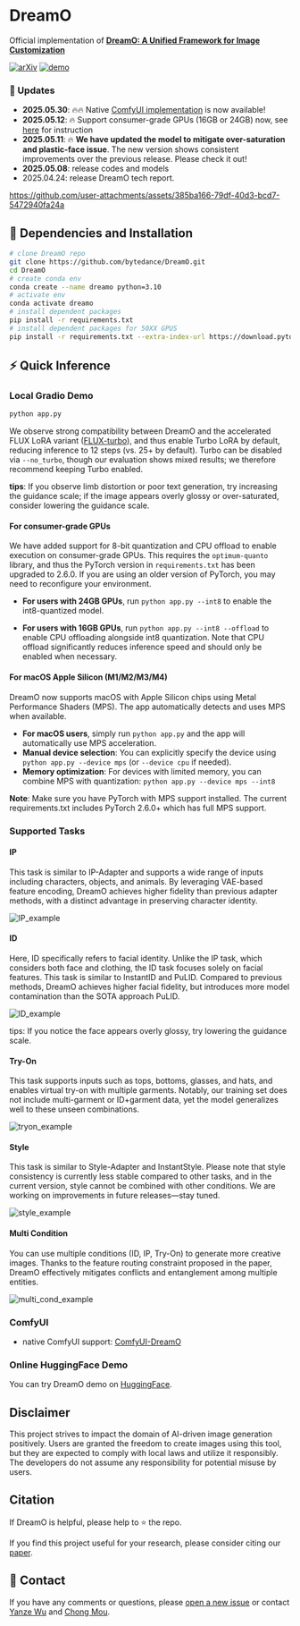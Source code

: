 # DreamO

Official implementation of **[DreamO: A Unified Framework for Image Customization](https://arxiv.org/abs/2504.16915)**

[![arXiv](https://img.shields.io/badge/arXiv-Paper-<COLOR>.svg)](https://arxiv.org/abs/2504.16915) [![demo](https://img.shields.io/badge/🤗-HuggingFace_Demo-orange)](https://huggingface.co/spaces/ByteDance/DreamO) <br>

### :triangular_flag_on_post: Updates
* **2025.05.30**: 🔥🔥 Native [ComfyUI implementation](https://github.com/ToTheBeginning/ComfyUI-DreamO) is now available!
* **2025.05.12**: 🔥 Support consumer-grade GPUs (16GB or 24GB) now, see [here](#for-consumer-grade-gpus) for instruction
* **2025.05.11**: 🔥 **We have updated the model to mitigate over-saturation and plastic-face issue**. The new version shows consistent improvements over the previous release. Please check it out!
* **2025.05.08**: release codes and models
* 2025.04.24: release DreamO tech report.

https://github.com/user-attachments/assets/385ba166-79df-40d3-bcd7-5472940fa24a

## :wrench: Dependencies and Installation
```bash
# clone DreamO repo
git clone https://github.com/bytedance/DreamO.git
cd DreamO
# create conda env
conda create --name dreamo python=3.10
# activate env
conda activate dreamo
# install dependent packages
pip install -r requirements.txt
# install dependent packages for 50XX GPUS
pip install -r requirements.txt --extra-index-url https://download.pytorch.org/whl/cu128
```


## :zap: Quick Inference
### Local Gradio Demo
```bash
python app.py
```
We observe strong compatibility between DreamO and the accelerated FLUX LoRA variant 
([FLUX-turbo](https://huggingface.co/alimama-creative/FLUX.1-Turbo-Alpha)), and thus enable Turbo LoRA by default, 
reducing inference to 12 steps (vs. 25+ by default). Turbo can be disabled via `--no_turbo`, though our evaluation shows mixed results; 
we therefore recommend keeping Turbo enabled.

**tips**: If you observe limb distortion or poor text generation, try increasing the guidance scale; if the image appears overly glossy or over-saturated, consider lowering the guidance scale.

#### For consumer-grade GPUs
We have added support for 8-bit quantization and CPU offload to enable execution on consumer-grade GPUs. This requires the `optimum-quanto` library, and thus the PyTorch version in `requirements.txt` has been upgraded to 2.6.0. If you are using an older version of PyTorch, you may need to reconfigure your environment.

- **For users with 24GB GPUs**, run `python app.py --int8` to enable the int8-quantized model.

- **For users with 16GB GPUs**, run `python app.py --int8 --offload` to enable CPU offloading alongside int8 quantization. Note that CPU offload significantly reduces inference speed and should only be enabled when necessary.

#### For macOS Apple Silicon (M1/M2/M3/M4)
DreamO now supports macOS with Apple Silicon chips using Metal Performance Shaders (MPS). The app automatically detects and uses MPS when available.

- **For macOS users**, simply run `python app.py` and the app will automatically use MPS acceleration.
- **Manual device selection**: You can explicitly specify the device using `python app.py --device mps` (or `--device cpu` if needed).
- **Memory optimization**: For devices with limited memory, you can combine MPS with quantization: `python app.py --device mps --int8`

**Note**: Make sure you have PyTorch with MPS support installed. The current requirements.txt includes PyTorch 2.6.0+ which has full MPS support.

### Supported Tasks
#### IP
This task is similar to IP-Adapter and supports a wide range of inputs including characters, objects, and animals. 
By leveraging VAE-based feature encoding, DreamO achieves higher fidelity than previous adapter methods, with a distinct advantage in preserving character identity.

![IP_example](https://github.com/user-attachments/assets/086ceabd-338b-4fef-ad1f-bab6b30a1160)

#### ID
Here, ID specifically refers to facial identity. Unlike the IP task, which considers both face and clothing, 
the ID task focuses solely on facial features. This task is similar to InstantID and PuLID. 
Compared to previous methods, DreamO achieves higher facial fidelity, but introduces more model contamination than the SOTA approach PuLID.

![ID_example](https://github.com/user-attachments/assets/392dd325-d4f4-4abb-9718-4b16fe7844c6)

tips: If you notice the face appears overly glossy, try lowering the guidance scale.

#### Try-On
This task supports inputs such as tops, bottoms, glasses, and hats, and enables virtual try-on with multiple garments. 
Notably, our training set does not include multi-garment or ID+garment data, yet the model generalizes well to these unseen combinations.

![tryon_example](https://github.com/user-attachments/assets/fefec673-110a-44f2-83a9-5b779728a734)

#### Style
This task is similar to Style-Adapter and InstantStyle. Please note that style consistency is currently less stable compared to other tasks, 
and in the current version, style cannot be combined with other conditions. We are working on improvements in future releases—stay tuned.

![style_example](https://github.com/user-attachments/assets/0a31674a-c3c2-451f-91e4-c521659d40f3)

#### Multi Condition
You can use multiple conditions (ID, IP, Try-On) to generate more creative images. 
Thanks to the feature routing constraint proposed in the paper, DreamO effectively mitigates conflicts and entanglement among multiple entities.

![multi_cond_example](https://github.com/user-attachments/assets/e43e6ebb-a028-4b29-b76d-3eaa1e69b9c9)

### ComfyUI
- native ComfyUI support: [ComfyUI-DreamO](https://github.com/ToTheBeginning/ComfyUI-DreamO)


### Online HuggingFace Demo
You can try DreamO demo on [HuggingFace](https://huggingface.co/spaces/ByteDance/DreamO).


## Disclaimer

This project strives to impact the domain of AI-driven image generation positively. Users are granted the freedom to
create images using this tool, but they are expected to comply with local laws and utilize it responsibly.
The developers do not assume any responsibility for potential misuse by users.


##  Citation

If DreamO is helpful, please help to ⭐ the repo.

If you find this project useful for your research, please consider citing our [paper](https://arxiv.org/abs/2504.16915).

## :e-mail: Contact
If you have any comments or questions, please [open a new issue](https://github.com/xxx/xxx/issues/new/choose) or contact [Yanze Wu](https://tothebeginning.github.io/) and [Chong Mou](mailto:eechongm@gmail.com).